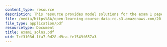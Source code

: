 ```yaml
---
content_type: resource
description: This resource provides model solutions for the exam 1 paper.
file: /media/https%3A/open-learning-course-data-rc.s3.amazonaws.com/20-462j-molecular-principles-of-biomaterials-spring-2006/7cf3108d1fa70d28d9cafe1549f657a3_exam1_solns.pdf
file_type: application/pdf
resourcetype: Document
title: exam1_solns.pdf
uid: 7cf3108d-1fa7-0d28-d9ca-fe1549f657a3
---
```

